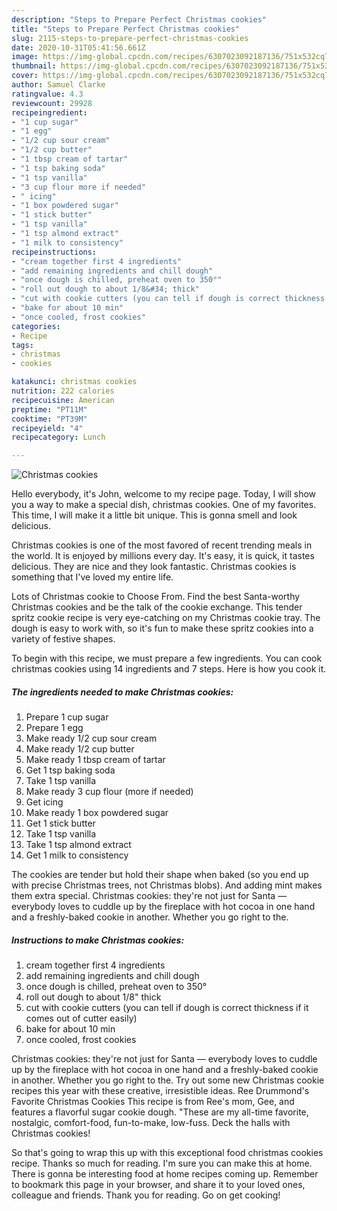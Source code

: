 ```yaml
---
description: "Steps to Prepare Perfect Christmas cookies"
title: "Steps to Prepare Perfect Christmas cookies"
slug: 2115-steps-to-prepare-perfect-christmas-cookies
date: 2020-10-31T05:41:56.661Z
image: https://img-global.cpcdn.com/recipes/6307023092187136/751x532cq70/christmas-cookies-recipe-main-photo.jpg
thumbnail: https://img-global.cpcdn.com/recipes/6307023092187136/751x532cq70/christmas-cookies-recipe-main-photo.jpg
cover: https://img-global.cpcdn.com/recipes/6307023092187136/751x532cq70/christmas-cookies-recipe-main-photo.jpg
author: Samuel Clarke
ratingvalue: 4.3
reviewcount: 29928
recipeingredient:
- "1 cup sugar"
- "1 egg"
- "1/2 cup sour cream"
- "1/2 cup butter"
- "1 tbsp cream of tartar"
- "1 tsp baking soda"
- "1 tsp vanilla"
- "3 cup flour more if needed"
- " icing"
- "1 box powdered sugar"
- "1 stick butter"
- "1 tsp vanilla"
- "1 tsp almond extract"
- "1 milk to consistency"
recipeinstructions:
- "cream together first 4 ingredients"
- "add remaining ingredients and chill dough"
- "once dough is chilled, preheat oven to 350°"
- "roll out dough to about 1/8&#34; thick"
- "cut with cookie cutters (you can tell if dough is correct thickness if it comes out of cutter easily)"
- "bake for about 10 min"
- "once cooled, frost cookies"
categories:
- Recipe
tags:
- christmas
- cookies

katakunci: christmas cookies 
nutrition: 222 calories
recipecuisine: American
preptime: "PT11M"
cooktime: "PT39M"
recipeyield: "4"
recipecategory: Lunch

---
```



![Christmas cookies](https://img-global.cpcdn.com/recipes/6307023092187136/751x532cq70/christmas-cookies-recipe-main-photo.jpg)

Hello everybody, it's John, welcome to my recipe page. Today, I will show you a way to make a special dish, christmas cookies. One of my favorites. This time, I will make it a little bit unique. This is gonna smell and look delicious.

Christmas cookies is one of the most favored of recent trending meals in the world. It is enjoyed by millions every day. It's easy, it is quick, it tastes delicious. They are nice and they look fantastic. Christmas cookies is something that I've loved my entire life.

Lots of Christmas cookie to Choose From. Find the best Santa-worthy Christmas cookies and be the talk of the cookie exchange. This tender spritz cookie recipe is very eye-catching on my Christmas cookie tray. The dough is easy to work with, so it&#39;s fun to make these spritz cookies into a variety of festive shapes.


To begin with this recipe, we must prepare a few ingredients. You can cook christmas cookies using 14 ingredients and 7 steps. Here is how you cook it.

<!--inarticleads1-->

##### The ingredients needed to make Christmas cookies:

1. Prepare 1 cup sugar
1. Prepare 1 egg
1. Make ready 1/2 cup sour cream
1. Make ready 1/2 cup butter
1. Make ready 1 tbsp cream of tartar
1. Get 1 tsp baking soda
1. Take 1 tsp vanilla
1. Make ready 3 cup flour (more if needed)
1. Get  icing
1. Make ready 1 box powdered sugar
1. Get 1 stick butter
1. Take 1 tsp vanilla
1. Take 1 tsp almond extract
1. Get 1 milk to consistency


The cookies are tender but hold their shape when baked (so you end up with precise Christmas trees, not Christmas blobs). And adding mint makes them extra special. Christmas cookies: they&#39;re not just for Santa — everybody loves to cuddle up by the fireplace with hot cocoa in one hand and a freshly-baked cookie in another. Whether you go right to the. 

<!--inarticleads2-->

##### Instructions to make Christmas cookies:

1. cream together first 4 ingredients
1. add remaining ingredients and chill dough
1. once dough is chilled, preheat oven to 350°
1. roll out dough to about 1/8&#34; thick
1. cut with cookie cutters (you can tell if dough is correct thickness if it comes out of cutter easily)
1. bake for about 10 min
1. once cooled, frost cookies


Christmas cookies: they&#39;re not just for Santa — everybody loves to cuddle up by the fireplace with hot cocoa in one hand and a freshly-baked cookie in another. Whether you go right to the. Try out some new Christmas cookie recipes this year with these creative, irresistible ideas. Ree Drummond&#39;s Favorite Christmas Cookies This recipe is from Ree&#39;s mom, Gee, and features a flavorful sugar cookie dough. &#34;These are my all-time favorite, nostalgic, comfort-food, fun-to-make, low-fuss. Deck the halls with Christmas cookies! 

So that's going to wrap this up with this exceptional food christmas cookies recipe. Thanks so much for reading. I'm sure you can make this at home. There is gonna be interesting food at home recipes coming up. Remember to bookmark this page in your browser, and share it to your loved ones, colleague and friends. Thank you for reading. Go on get cooking!
